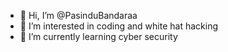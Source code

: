 - 👋 Hi, I’m @PasinduBandaraa
- 👀 I’m interested in coding and white hat hacking
- 🌱 I’m currently learning cyber security

<!---
PasinduBandaraa/PasinduBandaraa is a ✨ special ✨ repository because its `README.md` (this file) appears on your GitHub profile.
You can click the Preview link to take a look at your changes.
--->
